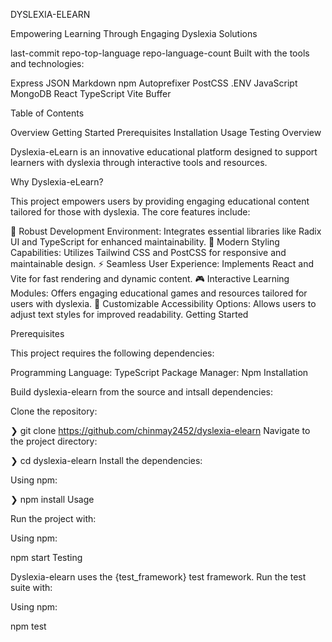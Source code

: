 DYSLEXIA-ELEARN

Empowering Learning Through Engaging Dyslexia Solutions

last-commit repo-top-language repo-language-count
Built with the tools and technologies:

Express JSON Markdown npm Autoprefixer PostCSS .ENV
JavaScript MongoDB React TypeScript Vite Buffer

Table of Contents

Overview
Getting Started
Prerequisites
Installation
Usage
Testing
Overview

Dyslexia-eLearn is an innovative educational platform designed to support learners with dyslexia through interactive tools and resources.

Why Dyslexia-eLearn?

This project empowers users by providing engaging educational content tailored for those with dyslexia. The core features include:

🎨 Robust Development Environment: Integrates essential libraries like Radix UI and TypeScript for enhanced maintainability.
🌟 Modern Styling Capabilities: Utilizes Tailwind CSS and PostCSS for responsive and maintainable design.
⚡ Seamless User Experience: Implements React and Vite for fast rendering and dynamic content.
🎮 Interactive Learning Modules: Offers engaging educational games and resources tailored for users with dyslexia.
🔧 Customizable Accessibility Options: Allows users to adjust text styles for improved readability.
Getting Started

Prerequisites

This project requires the following dependencies:

Programming Language: TypeScript
Package Manager: Npm
Installation

Build dyslexia-elearn from the source and intsall dependencies:

Clone the repository:

❯ git clone https://github.com/chinmay2452/dyslexia-elearn
Navigate to the project directory:

❯ cd dyslexia-elearn
Install the dependencies:

Using npm:

❯ npm install
Usage

Run the project with:

Using npm:

npm start
Testing

Dyslexia-elearn uses the {test_framework} test framework. Run the test suite with:

Using npm:

npm test
